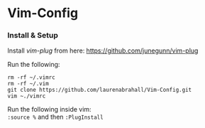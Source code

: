 # Vim-Config

### Install & Setup

Install _vim-plug_ from here: https://github.com/junegunn/vim-plug

Run the following:
```cd ~
rm -rf ~/.vimrc
rm -rf ~/.vim
git clone https://github.com/laurenabrahall/Vim-Config.git
vim ~./vimrc
```

Run the following inside vim:  
`:source %` and then `:PlugInstall`
